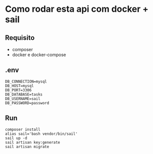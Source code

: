 # Como rodar esta api com docker + sail
## Requisito
* composer
* docker e docker-compose
## .env
```dotenv
DB_CONNECTION=mysql
DB_HOST=mysql
DB_PORT=3306
DB_DATABASE=tasks
DB_USERNAME=sail
DB_PASSWORD=password
```
## Run
```shell
composer install
alias sail='bash vendor/bin/sail'
sail up -d
sail artisan key:generate
sail artisan migrate
```
